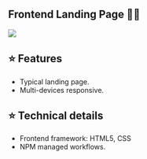 ## Frontend Landing Page 👨‍💻

[![](https://img.shields.io/badge/Gmail-lionshi2012%40gmail.com-red)](mailto:lionshi2012@gmail.com)

## :star: Features

- Typical landing page.
- Multi-devices responsive.

## :star: Technical details

- Frontend framework: HTML5, CSS
- NPM managed workflows.

